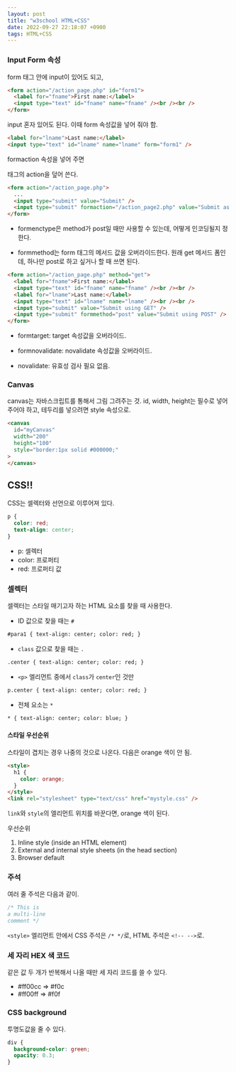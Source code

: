 ```yaml
---
layout: post
title: "w3school HTML+CSS"
date: 2022-09-27 22:18:07 +0900
tags: HTML+CSS
---
```


### Input Form 속성

form 태그 안에 input이 있어도 되고,

```html
<form action="/action_page.php" id="form1">
  <label for="fname">First name:</label>
  <input type="text" id="fname" name="fname" /><br /><br />
</form>
```

input 혼자 있어도 된다. 이때 form 속성값을 넣어 줘야 함.

```html
<label for="lname">Last name:</label>
<input type="text" id="lname" name="lname" form="form1" />
```

formaction 속성을 넣어 주면 <form> 태그의 action을 덮어 쓴다.

```html
<form action="/action_page.php">
  ...
  <input type="submit" value="Submit" />
  <input type="submit" formaction="/action_page2.php" value="Submit as Admin" />
</form>
```

- formenctype은 method가 post일 때만 사용할 수 있는데, 어떻게 인코딩될지 정한다.

- formmethod는 form 태그의 메서드 값을 오버라이드한다. 원래 get 메서드 폼인데, 하나만 post로 하고 싶거나 할 때 쓰면 된다.

```html
<form action="/action_page.php" method="get">
  <label for="fname">First name:</label>
  <input type="text" id="fname" name="fname" /><br /><br />
  <label for="lname">Last name:</label>
  <input type="text" id="lname" name="lname" /><br /><br />
  <input type="submit" value="Submit using GET" />
  <input type="submit" formmethod="post" value="Submit using POST" />
</form>
```

- formtarget: target 속성값을 오버라이드.

- formnovalidate: novalidate 속성값을 오버라이드.

- novalidate: 유효성 검사 필요 없음.

### Canvas

canvas는 자바스크립트를 통해서 그림 그려주는 것. id, width, height는 필수로 넣어 주어야 하고, 테두리를 넣으려면 style 속성으로.

```html
<canvas
  id="myCanvas"
  width="200"
  height="100"
  style="border:1px solid #000000;"
>
</canvas>
```

## CSS!!

CSS는 셀렉터와 선언으로 이루어져 있다.

```css
p {
  color: red;
  text-align: center;
}
```

- p: 셀렉터
- color: 프로퍼티
- red: 프로퍼티 값

### 셀렉터

셀렉터는 스타일 매기고자 하는 HTML 요소를 찾을 때 사용한다.

- ID 값으로 찾을 때는 `#`

```html
#para1 { text-align: center; color: red; }
```

- `class` 값으로 찾을 때는 `.`

```html
.center { text-align: center; color: red; }
```

- `<p>` 엘리먼트 중에서 `class`가 `center`인 것만

```html
p.center { text-align: center; color: red; }
```

- 전체 요소는 `*`

```html
* { text-align: center; color: blue; }
```

#### 스타일 우선순위

스타일이 겹치는 경우 나중의 것으로 나온다. 다음은 orange 색이 안 됨.

```html
<style>
  h1 {
    color: orange;
  }
</style>
<link rel="stylesheet" type="text/css" href="mystyle.css" />
```

`link`와 `style`의 엘리먼트 위치를 바꾼다면, orange 색이 된다.

우선순위<br />

1. Inline style (inside an HTML element)
2. External and internal style sheets (in the head section)
3. Browser default

### 주석

여러 줄 주석은 다음과 같이.

```css
/* This is
a multi-line
comment */
```

`<style>` 엘리먼트 안에서 CSS 주석은 `/* */`로, HTML 주석은 `<!-- -->`로.

### 세 자리 HEX 색 코드

같은 값 두 개가 반복해서 나올 때만 세 자리 코드를 쓸 수 있다.

- #ff00cc => #f0c
- #ff00ff => #f0f

### CSS background

투명도값을 줄 수 있다.

```css
div {
  background-color: green;
  opacity: 0.3;
}
```
